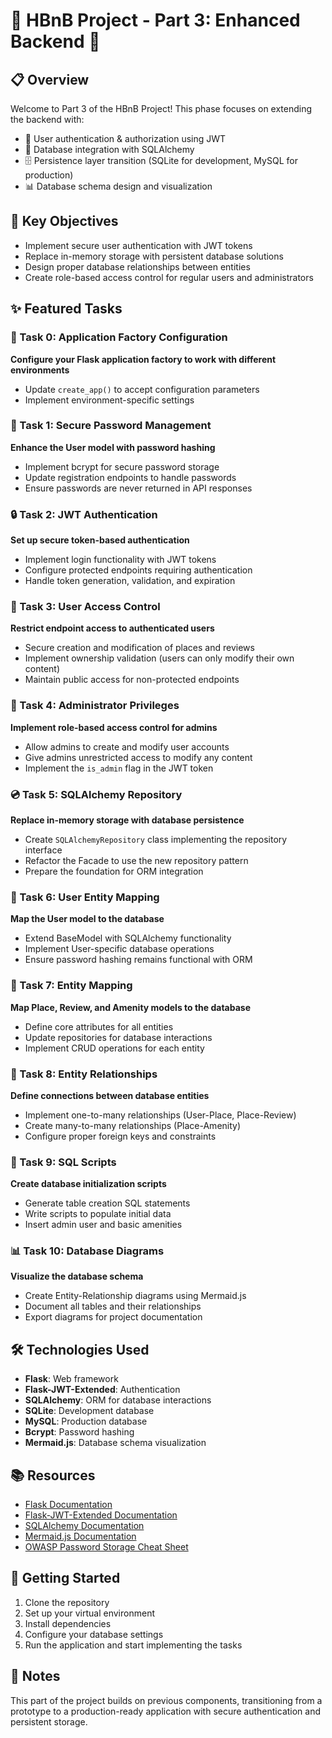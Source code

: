 # 🏨 HBnB Project - Part 3: Enhanced Backend 🚀

## 📋 Overview

Welcome to Part 3 of the HBnB Project! This phase focuses on extending the backend with:

- 🔐 User authentication & authorization using JWT
- 💾 Database integration with SQLAlchemy
- 🗄️ Persistence layer transition (SQLite for development, MySQL for production)
- 📊 Database schema design and visualization

## 🎯 Key Objectives

- Implement secure user authentication with JWT tokens
- Replace in-memory storage with persistent database solutions
- Design proper database relationships between entities
- Create role-based access control for regular users and administrators

## ✨ Featured Tasks

### 🔧 Task 0: Application Factory Configuration
**Configure your Flask application factory to work with different environments**
- Update `create_app()` to accept configuration parameters
- Implement environment-specific settings

### 🔑 Task 1: Secure Password Management
**Enhance the User model with password hashing**
- Implement bcrypt for secure password storage
- Update registration endpoints to handle passwords
- Ensure passwords are never returned in API responses

### 🔒 Task 2: JWT Authentication
**Set up secure token-based authentication**
- Implement login functionality with JWT tokens
- Configure protected endpoints requiring authentication
- Handle token generation, validation, and expiration

### 👤 Task 3: User Access Control
**Restrict endpoint access to authenticated users**
- Secure creation and modification of places and reviews
- Implement ownership validation (users can only modify their own content)
- Maintain public access for non-protected endpoints

### 👑 Task 4: Administrator Privileges
**Implement role-based access control for admins**
- Allow admins to create and modify user accounts
- Give admins unrestricted access to modify any content
- Implement the `is_admin` flag in the JWT token

### 💿 Task 5: SQLAlchemy Repository
**Replace in-memory storage with database persistence**
- Create `SQLAlchemyRepository` class implementing the repository interface
- Refactor the Facade to use the new repository pattern
- Prepare the foundation for ORM integration

### 🧩 Task 6: User Entity Mapping
**Map the User model to the database**
- Extend BaseModel with SQLAlchemy functionality
- Implement User-specific database operations
- Ensure password hashing remains functional with ORM

### 🏢 Task 7: Entity Mapping
**Map Place, Review, and Amenity models to the database**
- Define core attributes for all entities
- Update repositories for database interactions
- Implement CRUD operations for each entity

### 🔗 Task 8: Entity Relationships
**Define connections between database entities**
- Implement one-to-many relationships (User-Place, Place-Review)
- Create many-to-many relationships (Place-Amenity)
- Configure proper foreign keys and constraints

### 📜 Task 9: SQL Scripts
**Create database initialization scripts**
- Generate table creation SQL statements
- Write scripts to populate initial data
- Insert admin user and basic amenities

### 📊 Task 10: Database Diagrams
**Visualize the database schema**
- Create Entity-Relationship diagrams using Mermaid.js
- Document all tables and their relationships
- Export diagrams for project documentation

## 🛠️ Technologies Used

- **Flask**: Web framework
- **Flask-JWT-Extended**: Authentication
- **SQLAlchemy**: ORM for database interactions
- **SQLite**: Development database
- **MySQL**: Production database
- **Bcrypt**: Password hashing
- **Mermaid.js**: Database schema visualization

## 📚 Resources

- [Flask Documentation](https://flask.palletsprojects.com/)
- [Flask-JWT-Extended Documentation](https://flask-jwt-extended.readthedocs.io/)
- [SQLAlchemy Documentation](https://docs.sqlalchemy.org/)
- [Mermaid.js Documentation](https://mermaid-js.github.io/mermaid/)
- [OWASP Password Storage Cheat Sheet](https://cheatsheetseries.owasp.org/cheatsheets/Password_Storage_Cheat_Sheet.html)

## 🚀 Getting Started

1. Clone the repository
2. Set up your virtual environment
3. Install dependencies
4. Configure your database settings
5. Run the application and start implementing the tasks

## 📝 Notes

This part of the project builds on previous components, transitioning from a prototype to a production-ready application with secure authentication and persistent storage.
